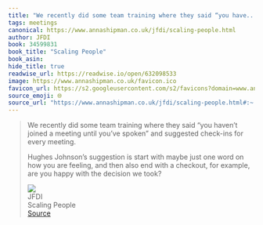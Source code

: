 ```yaml
---
title: "We recently did some team training where they said “you have..."
tags: meetings
canonical: https://www.annashipman.co.uk/jfdi/scaling-people.html
author: JFDI
book: 34599831
book_title: "Scaling People"
book_asin: 
hide_title: true
readwise_url: https://readwise.io/open/632098533
image: https://www.annashipman.co.uk/favicon.ico
favicon_url: https://s2.googleusercontent.com/s2/favicons?domain=www.annashipman.co.uk
source_emoji: 🌐
source_url: "https://www.annashipman.co.uk/jfdi/scaling-people.html#:~:text=We%20recently%20did,decision%20we%20took%3F"
---
```


> We recently did some team training where they said “you haven’t joined a meeting until you’ve spoken” and suggested check-ins for every meeting.
> 
> Hughes Johnson’s suggestion is start with maybe just one word on how you are feeling, and then also end with a checkout, for example, are you happy with the decision we took?
> <div class="quoteback-footer"><div class="quoteback-avatar"><img class="mini-favicon" src="https://s2.googleusercontent.com/s2/favicons?domain=www.annashipman.co.uk"></div><div class="quoteback-metadata"><div class="metadata-inner"><span style="display:none">FROM:</span><div aria-label="JFDI" class="quoteback-author"> JFDI</div><div aria-label="Scaling People" class="quoteback-title"> Scaling People</div></div></div><div class="quoteback-backlink"><a target="_blank" aria-label="go to the full text of this quotation" rel="noopener" href="https://www.annashipman.co.uk/jfdi/scaling-people.html#:~:text=We%20recently%20did,decision%20we%20took%3F" class="quoteback-arrow"> Source</a></div></div>
